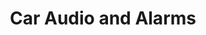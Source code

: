 ---
layout: service-detail.njk
title: Car Audio and Alarms
bodyName: p-car-audio-alarms
tags: ['service']
eleventyNavigation:
  key: Car Audio and Alarms
  parent: Services
  order: 5
description: Driven Garage nothern California restomod auto customization and repair shop
introHead: Pump up and Secure your Ride
intro: Proper maintenance of your classic car help avoid nasty and expensive problems down the road. Aggressive and consistent maintenance is the best way to ensure your car will be ready when you want to drive, and that you don't get surprised with unexpected failures. Your car is special - this much you know. What you may not know is that your classic may need special services and additives to keep it running at peak performance.
featLayoutTitle: Pump up the Jams
featLayoutBody: <p>Wanted to take out your classic car for a Saturday crusie and it wouldn't start? We're here in the Bay Area to help you get your baby back on the road.</p><p>From diagnostics to fuel and electrical issuse, our techs will inspect all systems to ensure we'll get you on your way safely. And when you're ready to get a performance boost or other upgrades, we're here for you.</p>
featLayoutCTAtag: Get back on the Road?
featuredImage: ./src/_images/70_Mustang03_radio.jpg
featuredImageAlt: "70 Mustang03 radio"
featuredImagePos: "margin-top: -31%;"
collectionName: carAudio
isHome: 1
mylistfield:
  - "Classic car stereo installs"
  - "High end audio"
  - "Alarms with tracking"
  - "Immobilization devices"
---